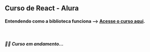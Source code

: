 ## Curso de React - Alura

#### Entendendo como a biblioteca funciona --> [Acesse o curso aqui](https://cursos.alura.com.br/course/react-js).

</br>

##### :woman_technologist: Curso em andamento...